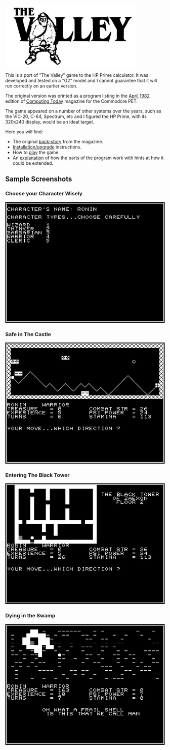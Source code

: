 ![The Valley Logo](images/the_valley.png)

This is a port of "The Valley" game to the HP Prime calculator.  It was developed and tested on a "G2" model and I cannot guarantee that it will run correctly on an earlier version.

The original version was printed as a program listing in the [April 1982](http://www.flaxcottage.com/ComputingToday/8204.pdf) edition of [Computing Today](http://www.flaxcottage.com/ComputingToday/) magazine for the Commodore PET.

The game appeared on a number of other systems over the years, such as the VIC-20, C-64, Spectrum, etc and I figured the HP Prime, with its 320x240 display, would be an ideal target.

Here you will find:
* The original [back-story](STORY.md) from the magazine.
* [Installation/upgrade](INSTALL.md) instructions.
* How to [play](PLAY.md) the game.
* An [explanation](CODE.md) of how the parts of the program work with hints at how it could be extended.

## Sample Screenshots

### Choose your Character Wisely

![Choose Character](images/choose-character.png)

### Safe in The Castle

![The Valley](images/the-valley.png)

### Entering The Black Tower

![The Black Tower](images/tower.png)

### Dying in the Swamp

![Death in the Swamp](images/death.png)
